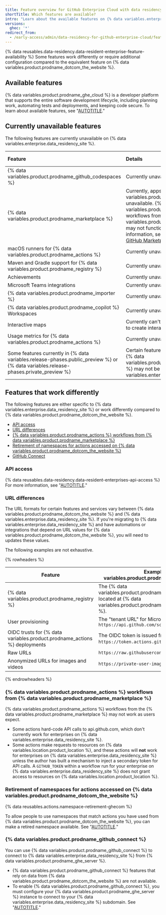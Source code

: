 ```yaml
---
title: Feature overview for GitHub Enterprise Cloud with data residency
shortTitle: Which features are available?
intro: "Learn about the available features on {% data variables.enterprise.data_residency_site %}, plus features that work differently from {% data variables.product.prodname_dotcom_the_website %}."
versions:
  ghec: '*'
redirect_from:
  - /early-access/admin/data-residency-for-github-enterprise-cloud/feature-overview-for-github-enterprise-cloud-with-data-residency
---
```


{% data reusables.data-residency.data-resident-enterprise-feature-availability %} Some features work differently or require additional configuration compared to the equivalent feature on {% data variables.product.prodname_dotcom_the_website %}.

## Available features

{% data variables.product.prodname_ghe_cloud %} is a developer platform that supports the entire software development lifecycle, including planning work, automating tests and deployments, and keeping code secure. To learn about available features, see "[AUTOTITLE](/enterprise-cloud@latest/admin/overview/feature-overview-for-github-enterprise-cloud)."

## Currently unavailable features

The following features are currently unavailable on {% data variables.enterprise.data_residency_site %}.

| Feature | Details | More information |
| :- | :- | :- |
| {% data variables.product.prodname_github_codespaces %} | Currently unavailable. | "[AUTOTITLE](/codespaces/overview)" |
| {% data variables.product.prodname_marketplace %} | Currently, apps from {% data variables.product.prodname_marketplace %} are unavailable. {% data variables.product.prodname_actions %} workflows from {% data variables.product.prodname_marketplace %} may not function as expected. For more information, see "[GitHub Actions workflows from GitHub Marketplace](#github-actions-workflows-from-github-marketplace)." | "[AUTOTITLE](/search-github/searching-on-github/searching-github-marketplace)" | "[AUTOTITLE](/enterprise-server@latest/admin/configuration/configuring-github-connect/about-github-connect#github-connect-features)" in the {% data variables.product.prodname_ghe_server %} documentation |
| macOS runners for {% data variables.product.prodname_actions %} | Currently unavailable. | "[AUTOTITLE](/actions/using-github-hosted-runners/about-github-hosted-runners/about-github-hosted-runners)" |
| Maven and Gradle support for {% data variables.product.prodname_registry %} | Currently unavailable. | "[AUTOTITLE](/packages/working-with-a-github-packages-registry/working-with-the-apache-maven-registry)" |
| Achievements | Currently unavailable. | "[AUTOTITLE](/account-and-profile/setting-up-and-managing-your-github-profile/managing-contribution-settings-on-your-profile/viewing-contributions-on-your-profile)" |
| Microsoft Teams integrations | Currently unavailable. | "[AUTOTITLE](/get-started/exploring-integrations/featured-github-integrations#team-communication-tools)" |
| {% data variables.product.prodname_importer %} | Currently unavailable | "[AUTOTITLE](/migrations/importing-source-code/using-github-importer/about-github-importer)" |
| {% data variables.product.prodname_copilot %} Workspaces | Currently unavailable | |
| Interactive maps | Currently can't use GeoJSON/TopoJSON syntax to create interactive maps. | "[AUTOTITLE](/get-started/writing-on-github/working-with-advanced-formatting/creating-diagrams#creating-geojson-and-topojson-maps)" |
| Usage metrics for {% data variables.product.prodname_actions %} | Currently unavailable | "[AUTOTITLE](/organizations/collaborating-with-groups-in-organizations/viewing-usage-metrics-for-github-actions)" |
| Some features currently in {% data variables.release-phases.public_preview %} or {% data variables.release-phases.private_preview %} | Certain features that are in a preview phase on {% data variables.product.prodname_dotcom_the_website %} may not be available on {% data variables.enterprise.data_residency_site %} | |

## Features that work differently

The following features are either specific to {% data variables.enterprise.data_residency_site %} or work differently compared to {% data variables.product.prodname_dotcom_the_website %}.

* [API access](#api-access)
* [URL differences](#url-differences)
* [{% data variables.product.prodname_actions %} workflows from {% data variables.product.prodname_marketplace %}](#github-actions-workflows-from-github-marketplace)
* [Retirement of namespaces for actions accessed on {% data variables.product.prodname_dotcom_the_website %}](#retirement-of-namespaces-for-actions-accessed-on-githubcom)
* [GitHub Connect](#github-connect)

### API access

{% data reusables.data-residency.data-resident-enterprises-api-access %} For more information, see "[AUTOTITLE](/admin/data-residency/about-github-enterprise-cloud-with-data-residency#api-access)."

### URL differences

The URL formats for certain features and services vary between {% data variables.product.prodname_dotcom_the_website %} and {% data variables.enterprise.data_residency_site %}. If you're migrating to {% data variables.enterprise.data_residency_site %} and have automations or integrations that depend on URL values for {% data variables.product.prodname_dotcom_the_website %}, you will need to updates these values.

The following examples are not exhaustive.

{% rowheaders %}

| Feature | Example on {% data variables.product.prodname_dotcom_the_website %} | Example on {% data variables.enterprise.data_residency_site %} |
| ------ | ------------ | ----------- |
| {% data variables.product.prodname_registry %} | The {% data variables.product.prodname_container_registry %} is located at {% data variables.product.prodname_container_registry_namespace %}. | The {% data variables.product.prodname_container_registry %} is located at `https://containers.SUBDOMAIN.ghe.com`. |
| User provisioning | The "tenant URL" for Microsoft Entra ID is `https://api.github.com/scim/v2/enterprises/ENTERPRISE` | The "tenant URL" for Microsoft Entra ID is `https://api.SUBDOMAIN.ghe.com/scim/v2/enterprises/SUBDOMAIN` |
| OIDC trusts for {% data variables.product.prodname_actions %} deployments | The OIDC token is issued from `https://token.actions.githubusercontent.com`. | The OIDC token is issued from `https://token.actions.SUBDOMAIN.ghe.com` |
| Raw URLs | `https://raw.githubusercontent.com/` | `https://raw.SUBDOMAIN.ghe.com/` |
| Anonymized URLs for images and videos | `https://private-user-images.githubusercontent.com/` | `https://SUBDOMAIN.ghe.com/user-attachments/assets/` |

{% endrowheaders %}

### {% data variables.product.prodname_actions %} workflows from {% data variables.product.prodname_marketplace %}

{% data variables.product.prodname_actions %} workflows from the {% data variables.product.prodname_marketplace %} may not work as users expect.

* Some actions hard-code API calls to api.github.com, which don't currently work for enterprises on {% data variables.enterprise.data_residency_site %}.
* Some actions make requests to resources on {% data variables.location.product_location %}, and these actions will **not** work for enterprises on {% data variables.enterprise.data_residency_site %} unless the author has built a mechanism to inject a secondary token for API calls. A `GITHUB_TOKEN` within a workflow run for your enterprise on {% data variables.enterprise.data_residency_site %} does not grant access to resources on {% data variables.location.product_location %}.

### Retirement of namespaces for actions accessed on {% data variables.product.prodname_dotcom_the_website %}

{% data reusables.actions.namespace-retirement-ghecom %}

To allow people to use namespaces that match actions you have used from {% data variables.product.prodname_dotcom_the_website %}, you can make a retired namespace available. See "[AUTOTITLE](/actions/administering-github-actions/making-retired-namespaces-available-on-ghecom)."

### {% data variables.product.prodname_github_connect %}

You can use {% data variables.product.prodname_github_connect %} to connect to {% data variables.enterprise.data_residency_site %} from {% data variables.product.prodname_ghe_server %}.

* {% data variables.product.prodname_github_connect %} features that rely on data from {% data variables.product.prodname_dotcom_the_website %} are not available.
* To enable {% data variables.product.prodname_github_connect %}, you must configure your {% data variables.product.prodname_ghe_server %} instance to connect to your {% data variables.enterprise.data_residency_site %} subdomain. See "[AUTOTITLE](/enterprise-server@latest/admin/configuring-settings/configuring-github-connect/enabling-github-connect-for-ghecom)."
